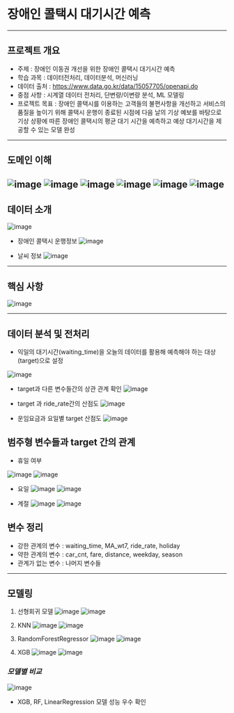 # 장애인 콜택시 대기시간 예측 
---
## 프로젝트 개요
- 주제 : 장애인 이동권 개선을 위한 장애인 콜택시 대기시간 예측
- 학습 과목 : 데이터전처리, 데이터분석, 머신러닝
- 데이터 출처 : <https://www.data.go.kr/data/15057705/openapi.do>
- 중점 사항 : 시계열 데이터 전처리, 단변량/이변량 분석, ML 모델링
- 프로젝트 목표 : 장애인 콜택시를 이용하는 고객들의 불편사항을 개선하고 서비스의 품질을 높이기 위해 콜택시 운행이 종료된 시점에 다음 날의 기상 예보를 바탕으로 기상 상황에 따른 장애인 콜택시의 평균 대기 시간을 예측하고 예상 대기시간을 제공할 수 있는 모델 완성
---

## 도메인 이해 
![image](https://github.com/user-attachments/assets/e98b8d49-f9b8-465f-b54a-70cced5fc309)
![image](https://github.com/user-attachments/assets/8b47a077-f8c3-441b-8d7c-6b5eb539cc30)
![image](https://github.com/user-attachments/assets/5b28fa39-52a6-4997-98ab-9653c477368f)
![image](https://github.com/user-attachments/assets/ce59a873-a7b3-4e52-8300-011d52d88683)
![image](https://github.com/user-attachments/assets/df600ce8-f2f1-4544-a668-e1e70d906a99)
![image](https://github.com/user-attachments/assets/450669e2-3a86-4a8d-92e3-8e156b8c3980)
---

## 데이터 소개 

![image](https://github.com/user-attachments/assets/7677a115-687a-446d-bfc5-1fb65c6c9236)

- 장애인 콜택시 운행정보
![image](https://github.com/user-attachments/assets/ef7247f2-b312-4568-a5b6-3b5c850d2f50)


- 날씨 정보
![image](https://github.com/user-attachments/assets/8e8bc27a-7185-4a1c-a433-8bfca16e1602)
---

## 핵심 사항 

![image](https://github.com/user-attachments/assets/e599475a-551a-43d4-8bbd-3b583e66d15f)

---
## 데이터 분석 및 전처리 
- 익일의 대기시간(waiting_time)을 오늘의 데이터를 활용해 예측해야 하는 대상(target)으로 설정

![image](https://github.com/user-attachments/assets/52a3736f-3010-472e-9eab-17dbf8932712)

- target과 다른 변수들간의 상관 관계 확인
![image](https://github.com/user-attachments/assets/a0ce28f3-c0cf-4ca9-bfa7-af58e8204c25)

- target 과 ride_rate간의 산점도
![image](https://github.com/user-attachments/assets/985a6c41-9619-4fb2-8ff3-db93022dd4a2)

- 운임요금과 요일별 target 산점도
![image](https://github.com/user-attachments/assets/79f7451e-c98b-4888-a9eb-ebf916de4bcf)

## 범주형 변수들과 target 간의 관계 
- 휴일 여부

![image](https://github.com/user-attachments/assets/b9dfa94c-bd2f-4aef-9032-9feef65e5ec2)
![image](https://github.com/user-attachments/assets/a6541f64-ebc7-4b24-b7dd-657e8f2d4f75)

- 요일
![image](https://github.com/user-attachments/assets/bfac29d0-d309-4791-83e2-a9b7b2c9d214)
![image](https://github.com/user-attachments/assets/a16833a9-ecf8-46ab-a12e-402c4f484685)

- 계절
![image](https://github.com/user-attachments/assets/04cd0b23-c46c-4c99-ace9-5564a7b0ff7d)
![image](https://github.com/user-attachments/assets/f422d2a8-0479-4942-99d4-6d5a534fb8c8)

## 변수 정리 
- 강한 관계의 변수 : waiting_time, MA_wt7, ride_rate, holiday
- 약한 관계의 변수 : car_cnt, fare, distance, weekday, season
- 관계가 없는 변수 : 나머지 변수들
---

## 모델링
1) 선형회귀 모델
![image](https://github.com/user-attachments/assets/1a111cf2-1b02-46fe-8e15-f9053f343552)
![image](https://github.com/user-attachments/assets/0dcd43de-e191-487a-b37e-78d04c2d58e9)

2) KNN
![image](https://github.com/user-attachments/assets/4988c501-3ce6-4d97-9365-1fb95338dcd9)
![image](https://github.com/user-attachments/assets/e60bb7b3-9417-442f-affa-6700eb5aa176)

3) RandomForestRegressor
![image](https://github.com/user-attachments/assets/b182ddd8-5e64-48bb-b424-d504f3dd781b)
![image](https://github.com/user-attachments/assets/4d84461f-e718-4714-9633-e6a09d7c4440)

4) XGB
![image](https://github.com/user-attachments/assets/c3d5b95b-90bb-4b27-9866-8636ffbab00d)
![image](https://github.com/user-attachments/assets/8eaf8d0a-4fc8-489e-90ec-7cfa1096edfc)

### *모델별 비교*
![image](https://github.com/user-attachments/assets/25a53a01-e73b-4330-ac3b-c0616484bb33)

- XGB, RF, LinearRegression 모델 성능 우수 확인


